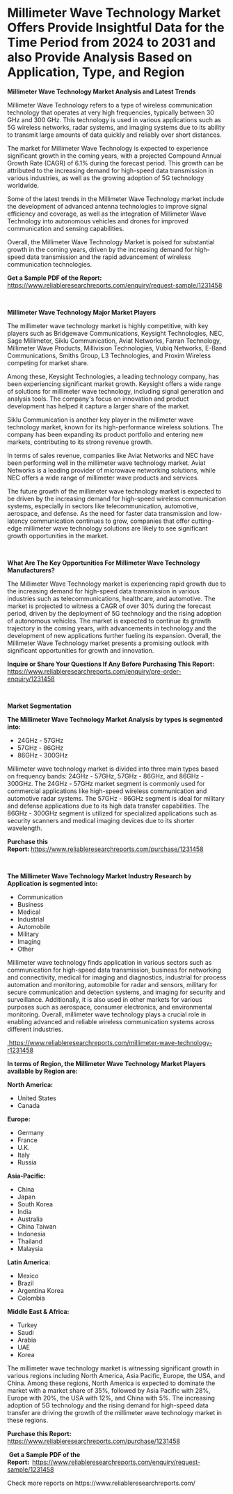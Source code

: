 <p><h1>Millimeter Wave Technology Market Offers Provide Insightful Data for the Time Period from 2024 to 2031 and also Provide Analysis Based on Application, Type, and Region</h1></p><p><strong>Millimeter Wave Technology Market Analysis and Latest Trends</strong></p>
<p><p>Millimeter Wave Technology refers to a type of wireless communication technology that operates at very high frequencies, typically between 30 GHz and 300 GHz. This technology is used in various applications such as 5G wireless networks, radar systems, and imaging systems due to its ability to transmit large amounts of data quickly and reliably over short distances.</p><p>The market for Millimeter Wave Technology is expected to experience significant growth in the coming years, with a projected Compound Annual Growth Rate (CAGR) of 6.1% during the forecast period. This growth can be attributed to the increasing demand for high-speed data transmission in various industries, as well as the growing adoption of 5G technology worldwide.</p><p>Some of the latest trends in the Millimeter Wave Technology market include the development of advanced antenna technologies to improve signal efficiency and coverage, as well as the integration of Millimeter Wave Technology into autonomous vehicles and drones for improved communication and sensing capabilities.</p><p>Overall, the Millimeter Wave Technology Market is poised for substantial growth in the coming years, driven by the increasing demand for high-speed data transmission and the rapid advancement of wireless communication technologies.</p></p>
<p><strong>Get a Sample PDF of the Report:&nbsp;</strong> <a href="https://www.reliableresearchreports.com/enquiry/request-sample/1231458">https://www.reliableresearchreports.com/enquiry/request-sample/1231458</a></p>
<p>&nbsp;</p>
<p><strong>Millimeter Wave Technology Major Market Players</strong></p>
<p><p>The millimeter wave technology market is highly competitive, with key players such as Bridgewave Communications, Keysight Technologies, NEC, Sage Millimeter, Siklu Communication, Aviat Networks, Farran Technology, Millimeter Wave Products, Millivision Technologies, Vubiq Networks, E-Band Communications, Smiths Group, L3 Technologies, and Proxim Wireless competing for market share.</p><p>Among these, Keysight Technologies, a leading technology company, has been experiencing significant market growth. Keysight offers a wide range of solutions for millimeter wave technology, including signal generation and analysis tools. The company's focus on innovation and product development has helped it capture a larger share of the market.</p><p>Siklu Communication is another key player in the millimeter wave technology market, known for its high-performance wireless solutions. The company has been expanding its product portfolio and entering new markets, contributing to its strong revenue growth.</p><p>In terms of sales revenue, companies like Aviat Networks and NEC have been performing well in the millimeter wave technology market. Aviat Networks is a leading provider of microwave networking solutions, while NEC offers a wide range of millimeter wave products and services.</p><p>The future growth of the millimeter wave technology market is expected to be driven by the increasing demand for high-speed wireless communication systems, especially in sectors like telecommunication, automotive, aerospace, and defense. As the need for faster data transmission and low-latency communication continues to grow, companies that offer cutting-edge millimeter wave technology solutions are likely to see significant growth opportunities in the market.</p></p>
<p>&nbsp;</p>
<p><strong>What Are The Key Opportunities For Millimeter Wave Technology Manufacturers?</strong></p>
<p><p>The Millimeter Wave Technology market is experiencing rapid growth due to the increasing demand for high-speed data transmission in various industries such as telecommunications, healthcare, and automotive. The market is projected to witness a CAGR of over 30% during the forecast period, driven by the deployment of 5G technology and the rising adoption of autonomous vehicles. The market is expected to continue its growth trajectory in the coming years, with advancements in technology and the development of new applications further fueling its expansion. Overall, the Millimeter Wave Technology market presents a promising outlook with significant opportunities for growth and innovation.</p></p>
<p><strong>Inquire or Share Your Questions If Any Before Purchasing This Report:</strong> <a href="https://www.reliableresearchreports.com/enquiry/pre-order-enquiry/1231458">https://www.reliableresearchreports.com/enquiry/pre-order-enquiry/1231458</a></p>
<p>&nbsp;</p>
<p><strong>Market Segmentation</strong></p>
<p><strong>The Millimeter Wave Technology Market Analysis by types is segmented into:</strong></p>
<p><ul><li>24GHz - 57GHz</li><li>57GHz - 86GHz</li><li>86GHz - 300GHz</li></ul></p>
<p><p>Millimeter wave technology market is divided into three main types based on frequency bands: 24GHz - 57GHz, 57GHz - 86GHz, and 86GHz - 300GHz. The 24GHz - 57GHz market segment is commonly used for commercial applications like high-speed wireless communication and automotive radar systems. The 57GHz - 86GHz segment is ideal for military and defense applications due to its high data transfer capabilities. The 86GHz - 300GHz segment is utilized for specialized applications such as security scanners and medical imaging devices due to its shorter wavelength.</p></p>
<p><strong>Purchase this Report:&nbsp;</strong><a href="https://www.reliableresearchreports.com/purchase/1231458">https://www.reliableresearchreports.com/purchase/1231458</a></p>
<p>&nbsp;</p>
<p><strong>The Millimeter Wave Technology Market Industry Research by Application is segmented into:</strong></p>
<p><ul><li>Communication</li><li>Business</li><li>Medical</li><li>Industrial</li><li>Automobile</li><li>Military</li><li>Imaging</li><li>Other</li></ul></p>
<p><p>Millimeter wave technology finds application in various sectors such as communication for high-speed data transmission, business for networking and connectivity, medical for imaging and diagnostics, industrial for process automation and monitoring, automobile for radar and sensors, military for secure communication and detection systems, and imaging for security and surveillance. Additionally, it is also used in other markets for various purposes such as aerospace, consumer electronics, and environmental monitoring. Overall, millimeter wave technology plays a crucial role in enabling advanced and reliable wireless communication systems across different industries.</p></p>
<p><a href="https://www.reliableresearchreports.com/millimeter-wave-technology-r1231458">&nbsp;https://www.reliableresearchreports.com/millimeter-wave-technology-r1231458</a></p>
<p><strong>In terms of Region, the Millimeter Wave Technology Market Players available by Region are:</strong></p>
<p>
    <p> <strong> North America: </strong>
        <ul>
            <li>United States</li>
            <li>Canada</li>
        </ul>
        </p> 
    <p> <strong> Europe: </strong>
        <ul>
            <li>Germany</li>
            <li>France</li>
            <li>U.K.</li>
            <li>Italy</li>
            <li>Russia</li>
        </ul>
        </p> 
    <p> <strong> Asia-Pacific: </strong>
        <ul>
            <li>China</li>
            <li>Japan</li>
            <li>South Korea</li>
            <li>India</li>
            <li>Australia</li>
            <li>China Taiwan</li>
            <li>Indonesia</li>
            <li>Thailand</li>
            <li>Malaysia</li>
        </ul>
        </p> 
    <p> <strong> Latin America: </strong>
        <ul>
            <li>Mexico</li>
            <li>Brazil</li>
            <li>Argentina Korea</li>
            <li>Colombia</li>
        </ul>
        </p> 
    <p> <strong> Middle East & Africa: </strong>
        <ul>
            <li>Turkey</li>
            <li>Saudi</li>
            <li>Arabia</li>
            <li>UAE</li>
            <li>Korea</li>
        </ul>
    </p>
    </p>
<p><p>The millimeter wave technology market is witnessing significant growth in various regions including North America, Asia Pacific, Europe, the USA, and China. Among these regions, North America is expected to dominate the market with a market share of 35%, followed by Asia Pacific with 28%, Europe with 20%, the USA with 12%, and China with 5%. The increasing adoption of 5G technology and the rising demand for high-speed data transfer are driving the growth of the millimeter wave technology market in these regions.</p></p>
<p><strong>Purchase this Report: </strong><a href="https://www.reliableresearchreports.com/purchase/1231458">https://www.reliableresearchreports.com/purchase/1231458</a></p>
<p>&nbsp;<strong>Get a Sample PDF of the Report:&nbsp;&nbsp;</strong><a href="https://www.reliableresearchreports.com/enquiry/request-sample/1231458">https://www.reliableresearchreports.com/enquiry/request-sample/1231458</a></p>
<p><strong></strong></p>
<p>Check more reports on https://www.reliableresearchreports.com/</p>